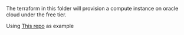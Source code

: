The terraform in this folder will provision a compute instance on oracle cloud under the free tier.


Using [This repo](https://github.com/RhubarbSin/terraform-oci-free-compute-maximal-example/tree/main) as example